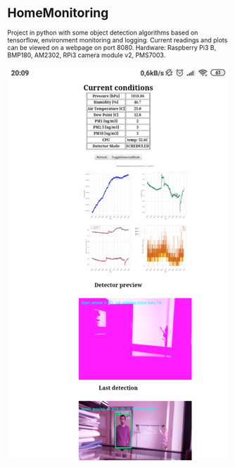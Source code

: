 # HomeMonitoring
Project in python with some object detection algorithms based on tensorflow, environment monitoring and logging. 
Current readings and plots can be viewed on a webpage on port 8080.
Hardware: Raspberry Pi3 B, BMP180, AM2302, RPi3 camera module v2, PMS7003.

![Webpage Preview](Preview.png)
